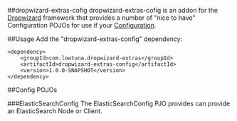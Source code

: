 ##dropwizard-extras-cofig
dropwizard-extras-cofig is an addon for the [Dropwizard](http://www.dropwizard.io/) framework that provides a number of "nice to have" Configuration POJOs for use if your [Configuration](http://www.dropwizard.io/manual/core/#configuration). 

##Usage
Add the "dropwizard-extras-config" dependency:

	<dependency>
		<groupId>com.lowtuna.dropwizard-extras</groupId>
    	<artifactId>dropwizard-extras-config</artifactId>
    	<version>1.0.0-SNAPSHOT</version>
 	</dependency>

##Config POJOs

###ElasticSearchConfig
The ElasticSearchConfig PJO provides can provide an ElasticSearch Node or Client. 
